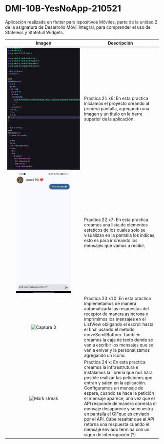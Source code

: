 # DMI-10B-YesNoApp-210521
Aplicación realizada en flutter para ispositivos Móviles, parte de la unidad 2 de la asignatura de Desarrollo Móvil Integral, para comprender el uso de Stateless y Statefull Widgets.

<table align="center">
  <thead>
    <tr>
      <th>Imagen</th>
      <th>Descripción</th>
    </tr>
  </thead>
  <tbody>
    <tr>
      <td width="50%" align="center"><img  align="center"  src="https://github.com/Amelipg/DMI-10B-YesNoApp-210521/blob/main/Imagenes/Captura%20de%20pantalla%202024-11-22%20140349.png" alt="Captura 1" style="height: 400px;"></td>
      <td>Practica 21 x6: En esta practica iniciamos el proyecto creando al primera pantalla, agregando una imagen y un titulo en la barra superior de la aplicación.</td>
    </tr>
    <tr>
      <td width="50%" align="center"><img  alt="Mark streak" src="https://github.com/Amelipg/DMI-10B-YesNoApp-210521/blob/main/Imagenes/Imagen%20de%20WhatsApp%202024-11-22%20a%20las%2014.05.25_58a95529.jpg" alt="Captura 2" style="height: 400px;"></td>
      <td>  Practica 22 x7: En esta practica creamos una lista de elementos estaticos de los cuales solo se visualizan en la pantalla los indices, esto es para ir creando los mensajes que vamos a recibir.</td>
    </tr>
    <tr>
      <td width="50%" align="center"><img  align="center"  src="https://github.com/Adalid26Islas/DMI-10B-YesNoApp_210375/blob/main/img_evidence/Screenshot_2024-10-26-12-13-58-667_com.example.yes_no_app.jpg" alt="Captura 3" style="height: 400px;"></td>
      <td>Practica 23 x10: En esta practica implemetamos de manera automatizada las respuestas del receptor de manera asincrona e imprimimos los mensajes en el ListView obligando el escroll hasta el final usando el metodo moveScrollBottom. Tambien creamos la caja de texto donde se van a escribir los mensajes que se van a enivar y la personalizamos agregando un icono.</td>
    </tr>
    <tr>
      <td width="50%" align="center"><img  alt="Mark streak" src="https://github.com/Adalid26Islas/DMI-10B-YesNoApp_210375/blob/main/img_evidence/Screenshot_2024-10-26-16-20-11-905_com.example.yes_no_app.jpg" alt="Captura 4" style="height: 400px;"></td>
      <td>Practica 24 x: En esta practica creamos la infraestrutura e instalamos la libreria que nos hara posible realizar las peticiones que entran y salen en la aplicación. Configuramos un mensaje de espera, cuando se hace la petición el mensaje aparece, una vez que         el API responde de manera correcta el mensaje desaparece y se muestra en pantalla el GIFque es enviado por el API. Cabe resaltar que el API retorna una respuesta cuando el mensaje enviado termina con un signo de interrogación (?)</td>
    </tr>
  </tbody>
</table>
